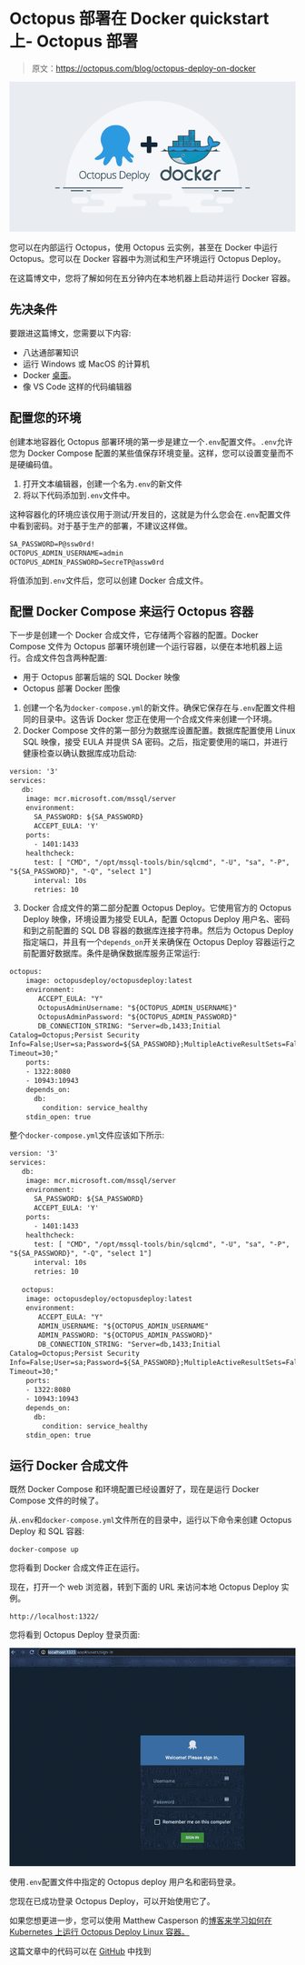# Octopus 部署在 Docker quickstart 上- Octopus 部署

> 原文：<https://octopus.com/blog/octopus-deploy-on-docker>

[![Octopus Deploy on Docker quickstart](img/bd79620b456be44c2c15807e28e105be.png)](#)

您可以在内部运行 Octopus，使用 Octopus 云实例，甚至在 Docker 中运行 Octopus。您可以在 Docker 容器中为测试和生产环境运行 Octopus Deploy。

在这篇博文中，您将了解如何在五分钟内在本地机器上启动并运行 Docker 容器。

## 先决条件

要跟进这篇博文，您需要以下内容:

*   八达通部署知识
*   运行 Windows 或 MacOS 的计算机
*   Docker [桌面](https://www.docker.com/products/docker-desktop)。
*   像 VS Code 这样的代码编辑器

## 配置您的环境

创建本地容器化 Octopus 部署环境的第一步是建立一个`.env`配置文件。`.env`允许您为 Docker Compose 配置的某些值保存环境变量。这样，您可以设置变量而不是硬编码值。

1.  打开文本编辑器，创建一个名为`.env`的新文件
2.  将以下代码添加到`.env`文件中。

这种容器化的环境应该仅用于测试/开发目的，这就是为什么您会在`.env`配置文件中看到密码。对于基于生产的部署，不建议这样做。

```
SA_PASSWORD=P@ssw0rd!
OCTOPUS_ADMIN_USERNAME=admin
OCTOPUS_ADMIN_PASSWORD=SecreTP@assw0rd 
```

将值添加到`.env`文件后，您可以创建 Docker 合成文件。

## 配置 Docker Compose 来运行 Octopus 容器

下一步是创建一个 Docker 合成文件，它存储两个容器的配置。Docker Compose 文件为 Octopus 部署环境创建一个运行容器，以便在本地机器上运行。合成文件包含两种配置:

*   用于 Octopus 部署后端的 SQL Docker 映像
*   Octopus 部署 Docker 图像

1.  创建一个名为`docker-compose.yml`的新文件。确保它保存在与`.env`配置文件相同的目录中。这告诉 Docker 您正在使用一个合成文件来创建一个环境。
2.  Docker Compose 文件的第一部分为数据库设置配置。数据库配置使用 Linux SQL 映像，接受 EULA 并提供 SA 密码。之后，指定要使用的端口，并进行健康检查以确认数据库成功启动:

```
version: '3'
services:
   db:
    image: mcr.microsoft.com/mssql/server
    environment:
      SA_PASSWORD: ${SA_PASSWORD}
      ACCEPT_EULA: 'Y'
    ports:
      - 1401:1433
    healthcheck:
      test: [ "CMD", "/opt/mssql-tools/bin/sqlcmd", "-U", "sa", "-P", "${SA_PASSWORD}", "-Q", "select 1"]
      interval: 10s
      retries: 10 
```

3.  Docker 合成文件的第二部分配置 Octopus Deploy。它使用官方的 Octopus Deploy 映像，环境设置为接受 EULA，配置 Octopus Deploy 用户名、密码和到之前配置的 SQL DB 容器的数据库连接字符串。然后为 Octopus Deploy 指定端口，并且有一个`depends_on`开关来确保在 Octopus Deploy 容器运行之前配置好数据库。条件是确保数据库服务正常运行:

```
octopus:
    image: octopusdeploy/octopusdeploy:latest
    environment:
       ACCEPT_EULA: "Y"
       OctopusAdminUsername: "${OCTOPUS_ADMIN_USERNAME}"
       OctopusAdminPassword: "${OCTOPUS_ADMIN_PASSWORD}"
       DB_CONNECTION_STRING: "Server=db,1433;Initial Catalog=Octopus;Persist Security Info=False;User=sa;Password=${SA_PASSWORD};MultipleActiveResultSets=False;Connection Timeout=30;"
    ports:
    - 1322:8080
    - 10943:10943
    depends_on:
      db:
        condition: service_healthy
    stdin_open: true 
```

整个`docker-compose.yml`文件应该如下所示:

```
version: '3'
services:
   db:
    image: mcr.microsoft.com/mssql/server
    environment:
      SA_PASSWORD: ${SA_PASSWORD}
      ACCEPT_EULA: 'Y'
    ports:
      - 1401:1433
    healthcheck:
      test: [ "CMD", "/opt/mssql-tools/bin/sqlcmd", "-U", "sa", "-P", "${SA_PASSWORD}", "-Q", "select 1"]
      interval: 10s
      retries: 10

   octopus:
    image: octopusdeploy/octopusdeploy:latest
    environment:
       ACCEPT_EULA: "Y"
       ADMIN_USERNAME: "${OCTOPUS_ADMIN_USERNAME"
       ADMIN_PASSWORD: "${OCTOPUS_ADMIN_PASSWORD}"
       DB_CONNECTION_STRING: "Server=db,1433;Initial Catalog=Octopus;Persist Security Info=False;User=sa;Password=${SA_PASSWORD};MultipleActiveResultSets=False;Connection Timeout=30;"
    ports:
    - 1322:8080
    - 10943:10943
    depends_on:
      db:
        condition: service_healthy
    stdin_open: true 
```

## 运行 Docker 合成文件

既然 Docker Compose 和环境配置已经设置好了，现在是运行 Docker Compose 文件的时候了。

从`.env`和`docker-compose.yml`文件所在的目录中，运行以下命令来创建 Octopus Deploy 和 SQL 容器:

```
docker-compose up 
```

您将看到 Docker 合成文件正在运行。

现在，打开一个 web 浏览器，转到下面的 URL 来访问本地 Octopus Deploy 实例。

```
http://localhost:1322/ 
```

您将看到 Octopus Deploy 登录页面:

[![](img/90a7ad8da9f6e318639e7446b7538eea.png)](#)

使用`.env`配置文件中指定的 Octopus deploy 用户名和密码登录。

您现在已成功登录 Octopus Deploy，可以开始使用它了。

如果您想更进一步，您可以使用 Matthew Casperson 的[博客来学习如何在 Kubernetes 上运行 Octopus Deploy Linux 容器。](https://octopus.com/blog/introducing-linux-docker-image)

这篇文章中的代码可以在 [GitHub](https://github.com/OctopusSamples/OctopusDeploy-Local-Docker-Env) 中找到